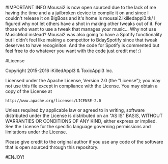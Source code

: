 
#IMPORTANT INFO
Mousai2 is now open sourced due to the lack of me having the time and a a jailbroken device to compile it on and since I couldn't release it on BigBoss and it's home is mousai2.ikilledappl3.tk/ I figured why not let others have a shot in making other tweaks out of it. 
For those who want to use a tweak that manages your music... Why not use MusicMod instead? 
Mousai2 was also going to have a Spotify functionality but I didn't feel like making a competitor to BdaySpotify since that tweak deserves to have recoginiton. And the code for Spotify is commented but feel free to do whatever you want with the code just credit me! :)

#License

Copyright 2015-2016 iKilledAppl3 & ToxicAppl3 Inc.

Licensed under the Apache License, Version 2.0 (the "License");
you may not use this file except in compliance with the License.
You may obtain a copy of the License at

    http://www.apache.org/licenses/LICENSE-2.0

Unless required by applicable law or agreed to in writing, software
distributed under the License is distributed on an "AS IS" BASIS,
WITHOUT WARRANTIES OR CONDITIONS OF ANY KIND, either express or implied.
See the License for the specific language governing permissions and
limitations under the License.

Please give credit to the original author if you use any code of the software that is open sourced through this repository.

#ENJOY!

